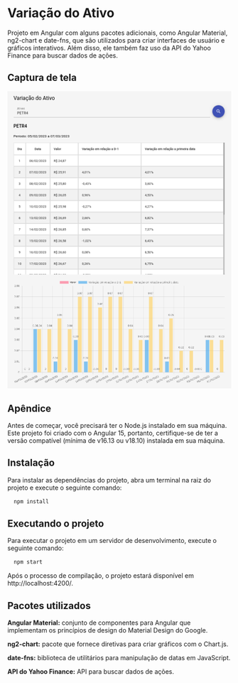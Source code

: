 # Variação do Ativo

Projeto em Angular com alguns pacotes adicionais, como Angular Material, ng2-chart e date-fns, que são utilizados para criar interfaces de usuário e gráficos interativos. Além disso, ele também faz uso da API do Yahoo Finance para buscar dados de ações.

## Captura de tela

![App Screenshot](./imagem.png)

## Apêndice

Antes de começar, você precisará ter o Node.js instalado em sua máquina. Este projeto foi criado com o Angular 15, portanto, certifique-se de ter a versão compatível (mínima de v16.13 ou v18.10) instalada em sua máquina.

## Instalação

Para instalar as dependências do projeto, abra um terminal na raiz do projeto e execute o seguinte comando:

```bash
  npm install
```

## Executando o projeto

Para executar o projeto em um servidor de desenvolvimento, execute o seguinte comando:

```bash
  npm start
```

Após o processo de compilação, o projeto estará disponível em http://localhost:4200/.

## Pacotes utilizados

**Angular Material:** conjunto de componentes para Angular que implementam os princípios de design do Material Design do Google.

**ng2-chart:** pacote que fornece diretivas para criar gráficos com o Chart.js.

**date-fns:** biblioteca de utilitários para manipulação de datas em JavaScript.

**API do Yahoo Finance:** API para buscar dados de ações.
